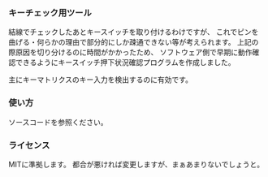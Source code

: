 ### キーチェック用ツール

結線でチェックしたあとキースイッチを取り付けるわけですが、
これでピンを曲げる・何らかの理由で部分的にしか疎通できない等が考えられます。
上記の際原因を切り分けるのに時間がかかったため、
ソフトウェア側で早期に動作確認できるようにキースイッチ押下状況確認プログラムを作成しました。

主にキーマトリクスのキー入力を検出するのに有効です。

### 使い方

ソースコードを参照ください。

### ライセンス

MITに準拠します。
都合が悪ければ変更しますが、まぁあまりないでしょうと。
